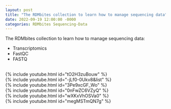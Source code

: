 ```yaml
---
layout: post
title: "The RDMbites collection to learn how to manage sequencing data"
date: 2022-09-19 12:00:00 -0000
categories: RDMbites Sequencing-Data
---
```

The RDMbites collection to learn how to manage sequencing data:
- Transcriptomics
- FastQC
- FASTQ
<br />
{% include youtube.html id="tO2H3zuBouw" %}
<br />
{% include youtube.html id="-jLf0-0Ukv8&list" %}
<br />
{% include youtube.html id="3Pe9xcGF_Wo" %}
<br />
{% include youtube.html id="0nFwZC6VZyQ" %}
<br />
{% include youtube.html id="wXKxVhOSVa0" %}
<br />
{% include youtube.html id="megMSTmQN7g" %}
